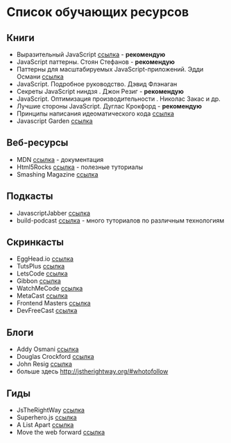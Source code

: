 # Список обучающих ресурсов

## Книги

 * Выразительный JavaScript  [ссылка](http://habrahabr.ru/post/240219/) -  **рекомендую**
 * JavaScript паттерны. Стоян Стефанов  - **рекомендую**
 * Паттерны для масштабируемых JavaScript-приложений. Эдди Османи [ссылка](http://largescalejs.ru/)
 * JavaScript. Подробное руководство. Дэвид Флэнаган 
 * Секреты JavaScript ниндзя . Джон Резиг - **рекомендую**
 * JavaScript. Оптимизация производительности . Николас Закас и др.
 * Лучшие стороны JavaScript. Дуглас Крокфорд   - **рекомендую**
 * Принципы написания идеоматического кода [ссылка](https://github.com/rwaldron/idiomatic.js/tree/master/translations/ru_RU)
 * Javascript Garden [ссылка](http://shamansir.github.io/JavaScript-Garden/#function)

## Веб-ресурсы
 
 * MDN [ссылка](https://developer.mozilla.org/ru/docs/Web/JavaScript)  - документация
 * Html5Rocks [ссылка](http://www.html5rocks.com/en/) - полезные туториалы
 * Smashing Magazine [ссылка](http://www.smashingmagazine.com/tag/javascript/)
 
## Подкасты
  
 * JavascriptJabber [ссылка](http://devchat.tv/js-jabber/)
 * build-podcast [ссылка](http://build-podcast.com/) - много туториалов по различным технологиям

## Скринкасты

 * EggHead.io [ссылка](http://egghead.io/)
 * TutsPlus [ссылка](http://code.tutsplus.com/categories/javascript/courses)
 * LetsCode [ссылка](http://www.letscodejavascript.com/)
 * Gibbon [ссылка](https://gibbon.co/topics/programming)
 * WatchMeCode [ссылка](https://sub.watchmecode.net/categories/free/page/3/)
 * MetaCast [ссылка](http://www.metacasts.tv/casts)
 * Frontend Masters [ссылка](https://frontendmasters.com/)
 * DevFreeCast [ссылка](http://caio-ribeiro-pereira.github.io/devfreecasts/)
 
## Блоги

 * Addy Osmani [ссылка](http://addyosmani.com/blog/)
 * Douglas Crockford [ссылка](http://www.crockford.com/)
 * John Resig [ссылка](http://ejohn.org/)
 * больше здесь http://jstherightway.org/#whotofollow
 
## Гиды

 * JsTheRightWay [ссылка](http://jstherightway.org/#whotofollow)
 * Superhero.js [ссылка](http://superherojs.com/)
 * A List Apart [ссылка](http://alistapart.com/)
 * Move the web forward [ссылка](http://movethewebforward.org/)
